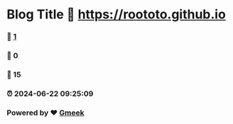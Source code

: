 # Blog Title :link: https://roototo.github.io 
### :page_facing_up: [1](https://roototo.github.io/tag.html) 
### :speech_balloon: 0 
### :hibiscus: 15 
### :alarm_clock: 2024-06-22 09:25:09 
### Powered by :heart: [Gmeek](https://github.com/Meekdai/Gmeek)
